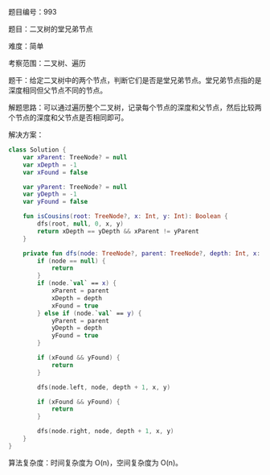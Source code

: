 题目编号：993

题目：二叉树的堂兄弟节点

难度：简单

考察范围：二叉树、遍历

题干：给定二叉树中的两个节点，判断它们是否是堂兄弟节点。堂兄弟节点指的是深度相同但父节点不同的节点。

解题思路：可以通过遍历整个二叉树，记录每个节点的深度和父节点，然后比较两个节点的深度和父节点是否相同即可。

解决方案：

```kotlin
class Solution {
    var xParent: TreeNode? = null
    var xDepth = -1
    var xFound = false

    var yParent: TreeNode? = null
    var yDepth = -1
    var yFound = false

    fun isCousins(root: TreeNode?, x: Int, y: Int): Boolean {
        dfs(root, null, 0, x, y)
        return xDepth == yDepth && xParent != yParent
    }

    private fun dfs(node: TreeNode?, parent: TreeNode?, depth: Int, x: Int, y: Int) {
        if (node == null) {
            return
        }
        if (node.`val` == x) {
            xParent = parent
            xDepth = depth
            xFound = true
        } else if (node.`val` == y) {
            yParent = parent
            yDepth = depth
            yFound = true
        }

        if (xFound && yFound) {
            return
        }

        dfs(node.left, node, depth + 1, x, y)

        if (xFound && yFound) {
            return
        }

        dfs(node.right, node, depth + 1, x, y)
    }
}
```

算法复杂度：时间复杂度为 O(n)，空间复杂度为 O(n)。